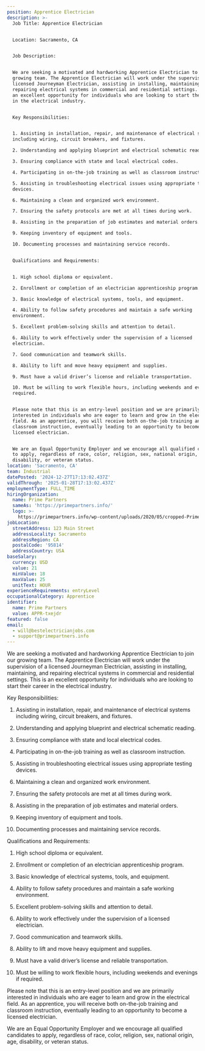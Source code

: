 ```yaml
---
position: Apprentice Electrician
description: >-
  Job Title: Apprentice Electrician


  Location: Sacramento, CA


  Job Description:


  We are seeking a motivated and hardworking Apprentice Electrician to join our
  growing team. The Apprentice Electrician will work under the supervision of a
  licensed Journeyman Electrician, assisting in installing, maintaining, and
  repairing electrical systems in commercial and residential settings. This is
  an excellent opportunity for individuals who are looking to start their career
  in the electrical industry.


  Key Responsibilities:


  1. Assisting in installation, repair, and maintenance of electrical systems
  including wiring, circuit breakers, and fixtures.

  2. Understanding and applying blueprint and electrical schematic reading.

  3. Ensuring compliance with state and local electrical codes.

  4. Participating in on-the-job training as well as classroom instruction.

  5. Assisting in troubleshooting electrical issues using appropriate testing
  devices.

  6. Maintaining a clean and organized work environment.

  7. Ensuring the safety protocols are met at all times during work.

  8. Assisting in the preparation of job estimates and material orders.

  9. Keeping inventory of equipment and tools.

  10. Documenting processes and maintaining service records.


  Qualifications and Requirements:


  1. High school diploma or equivalent.

  2. Enrollment or completion of an electrician apprenticeship program.

  3. Basic knowledge of electrical systems, tools, and equipment.

  4. Ability to follow safety procedures and maintain a safe working
  environment.

  5. Excellent problem-solving skills and attention to detail.

  6. Ability to work effectively under the supervision of a licensed
  electrician.

  7. Good communication and teamwork skills.

  8. Ability to lift and move heavy equipment and supplies.

  9. Must have a valid driver’s license and reliable transportation.

  10. Must be willing to work flexible hours, including weekends and evenings if
  required.


  Please note that this is an entry-level position and we are primarily
  interested in individuals who are eager to learn and grow in the electrical
  field. As an apprentice, you will receive both on-the-job training and
  classroom instruction, eventually leading to an opportunity to become a
  licensed electrician.


  We are an Equal Opportunity Employer and we encourage all qualified candidates
  to apply, regardless of race, color, religion, sex, national origin, age,
  disability, or veteran status.
location: 'Sacramento, CA'
team: Industrial
datePosted: '2024-12-27T17:13:02.437Z'
validThrough: '2025-01-28T17:13:02.437Z'
employmentType: FULL_TIME
hiringOrganization:
  name: Prime Partners
  sameAs: 'https://primepartners.info/'
  logo: >-
    https://primepartners.info/wp-content/uploads/2020/05/cropped-Prime-Partners-Logo-NO-BG-1-1.png
jobLocation:
  streetAddress: 123 Main Street
  addressLocality: Sacramento
  addressRegion: CA
  postalCode: '95814'
  addressCountry: USA
baseSalary:
  currency: USD
  value: 21
  minValue: 18
  maxValue: 25
  unitText: HOUR
experienceRequirements: entryLevel
occupationalCategory: Apprentice
identifier:
  name: Prime Partners
  value: APPR-txejdr
featured: false
email:
  - will@bestelectricianjobs.com
  - support@primepartners.info
---
```


We are seeking a motivated and hardworking Apprentice Electrician to join our
  growing team. The Apprentice Electrician will work under the supervision of a
  licensed Journeyman Electrician, assisting in installing, maintaining, and
  repairing electrical systems in commercial and residential settings. This is
  an excellent opportunity for individuals who are looking to start their career
  in the electrical industry.


  Key Responsibilities:


  1. Assisting in installation, repair, and maintenance of electrical systems
  including wiring, circuit breakers, and fixtures.

  2. Understanding and applying blueprint and electrical schematic reading.

  3. Ensuring compliance with state and local electrical codes.

  4. Participating in on-the-job training as well as classroom instruction.

  5. Assisting in troubleshooting electrical issues using appropriate testing
  devices.

  6. Maintaining a clean and organized work environment.

  7. Ensuring the safety protocols are met at all times during work.

  8. Assisting in the preparation of job estimates and material orders.

  9. Keeping inventory of equipment and tools.

  10. Documenting processes and maintaining service records.


  Qualifications and Requirements:


  1. High school diploma or equivalent.

  2. Enrollment or completion of an electrician apprenticeship program.

  3. Basic knowledge of electrical systems, tools, and equipment.

  4. Ability to follow safety procedures and maintain a safe working
  environment.

  5. Excellent problem-solving skills and attention to detail.

  6. Ability to work effectively under the supervision of a licensed
  electrician.

  7. Good communication and teamwork skills.

  8. Ability to lift and move heavy equipment and supplies.

  9. Must have a valid driver’s license and reliable transportation.

  10. Must be willing to work flexible hours, including weekends and evenings if
  required.


  Please note that this is an entry-level position and we are primarily
  interested in individuals who are eager to learn and grow in the electrical
  field. As an apprentice, you will receive both on-the-job training and
  classroom instruction, eventually leading to an opportunity to become a
  licensed electrician.


  We are an Equal Opportunity Employer and we encourage all qualified candidates
  to apply, regardless of race, color, religion, sex, national origin, age,
  disability, or veteran status.
